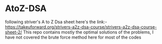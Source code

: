 # AtoZ-DSA
following striver's A to Z Dsa sheet here's the link:-
https://takeuforward.org/strivers-a2z-dsa-course/strivers-a2z-dsa-course-sheet-2/
This repo contains mostly the optimal solutions of the problems, I have not covered the brute force method here for most of the codes
